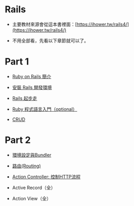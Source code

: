 # Rails

- 主要教材來源會從這本書裡面：[https://ihower.tw/rails4/](https://ihower.tw/rails4/)

- 不用全部看，先看以下章節就可以了。

# Part 1

- [Ruby on Rails 簡介](https://ihower.tw/rails4/intro.html)

- [安裝 Rails 開發環境](https://ihower.tw/rails4/installation.html)

- [Rails 起步走](https://ihower.tw/rails4/firststep.html)

- [Ruby 程式語言入門（optional）](https://ihower.tw/rails4/ruby.html)

- [CRUD](https://ihower.tw/rails4/basic.html)

# Part 2

- [環境設定與Bundler](https://ihower.tw/rails4/environments-and-bundler.html)
- [路由(Routing)](https://ihower.tw/rails4/routing.html)

- [Action Controller: 控制HTTP流程](https://ihower.tw/rails4/actioncontroller.html)

- Active Record（全）

- Action View（全）
